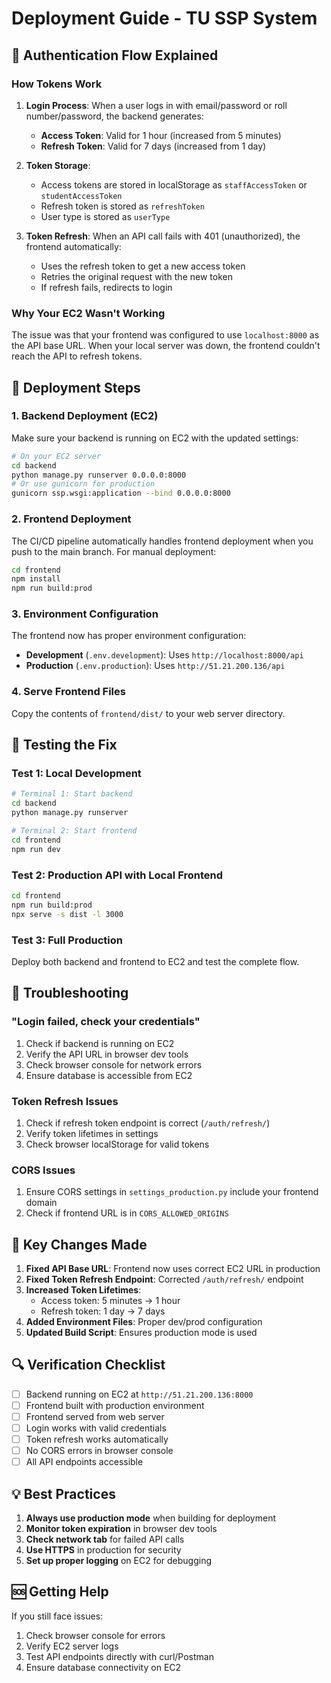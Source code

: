 # Deployment Guide - TU SSP System

## 🔐 Authentication Flow Explained

### How Tokens Work

1. **Login Process**: When a user logs in with email/password or roll number/password, the backend generates:

   - **Access Token**: Valid for 1 hour (increased from 5 minutes)
   - **Refresh Token**: Valid for 7 days (increased from 1 day)

2. **Token Storage**:

   - Access tokens are stored in localStorage as `staffAccessToken` or `studentAccessToken`
   - Refresh token is stored as `refreshToken`
   - User type is stored as `userType`

3. **Token Refresh**: When an API call fails with 401 (unauthorized), the frontend automatically:
   - Uses the refresh token to get a new access token
   - Retries the original request with the new token
   - If refresh fails, redirects to login

### Why Your EC2 Wasn't Working

The issue was that your frontend was configured to use `localhost:8000` as the API base URL. When your local server was down, the frontend couldn't reach the API to refresh tokens.

## 🚀 Deployment Steps

### 1. Backend Deployment (EC2)

Make sure your backend is running on EC2 with the updated settings:

```bash
# On your EC2 server
cd backend
python manage.py runserver 0.0.0.0:8000
# Or use gunicorn for production
gunicorn ssp.wsgi:application --bind 0.0.0.0:8000
```

### 2. Frontend Deployment

The CI/CD pipeline automatically handles frontend deployment when you push to the main branch. For manual deployment:

```bash
cd frontend
npm install
npm run build:prod
```

### 3. Environment Configuration

The frontend now has proper environment configuration:

- **Development** (`.env.development`): Uses `http://localhost:8000/api`
- **Production** (`.env.production`): Uses `http://51.21.200.136/api`

### 4. Serve Frontend Files

Copy the contents of `frontend/dist/` to your web server directory.

## 🔧 Testing the Fix

### Test 1: Local Development

```bash
# Terminal 1: Start backend
cd backend
python manage.py runserver

# Terminal 2: Start frontend
cd frontend
npm run dev
```

### Test 2: Production API with Local Frontend

```bash
cd frontend
npm run build:prod
npx serve -s dist -l 3000
```

### Test 3: Full Production

Deploy both backend and frontend to EC2 and test the complete flow.

## 🐛 Troubleshooting

### "Login failed, check your credentials"

1. Check if backend is running on EC2
2. Verify the API URL in browser dev tools
3. Check browser console for network errors
4. Ensure database is accessible from EC2

### Token Refresh Issues

1. Check if refresh token endpoint is correct (`/auth/refresh/`)
2. Verify token lifetimes in settings
3. Check browser localStorage for valid tokens

### CORS Issues

1. Ensure CORS settings in `settings_production.py` include your frontend domain
2. Check if frontend URL is in `CORS_ALLOWED_ORIGINS`

## 📝 Key Changes Made

1. **Fixed API Base URL**: Frontend now uses correct EC2 URL in production
2. **Fixed Token Refresh Endpoint**: Corrected `/auth/refresh/` endpoint
3. **Increased Token Lifetimes**:
   - Access token: 5 minutes → 1 hour
   - Refresh token: 1 day → 7 days
4. **Added Environment Files**: Proper dev/prod configuration
5. **Updated Build Script**: Ensures production mode is used

## 🔍 Verification Checklist

- [ ] Backend running on EC2 at `http://51.21.200.136:8000`
- [ ] Frontend built with production environment
- [ ] Frontend served from web server
- [ ] Login works with valid credentials
- [ ] Token refresh works automatically
- [ ] No CORS errors in browser console
- [ ] All API endpoints accessible

## 💡 Best Practices

1. **Always use production mode** when building for deployment
2. **Monitor token expiration** in browser dev tools
3. **Check network tab** for failed API calls
4. **Use HTTPS** in production for security
5. **Set up proper logging** on EC2 for debugging

## 🆘 Getting Help

If you still face issues:

1. Check browser console for errors
2. Verify EC2 server logs
3. Test API endpoints directly with curl/Postman
4. Ensure database connectivity on EC2

